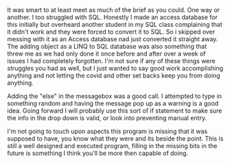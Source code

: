 It was smart to at least meet as much of the brief as you could. One way or another. I too struggled with SQL. Honestly I made an access database for this initially but overheard another student in my SQL class complaining that it didn't work and they were forced to convert it to SQL. So i skipped over messing with it as an Access database nad just converted it straight away. The adding object as a LINQ to SQL database was also something that threw me as we had only done it once before and after over a week of issues I had completely forgotten. I'm not sure if any of these things were struggles you had as well, but I just wanted to say good work accomplishing anything and not letting the covid and other set backs keep you from doing anything.

Adding the "else" in the messagebox was a good call. I attempted to type in something random and having the message pop up as a warning is a good idea. Going forward I will probably use this sort of if statement to make sure the info in the drop down is valid, or look into preventing manual entry.

I'm not going to touch upon aspects this program is missing that it was supposed to have, you know what they were and its beside the point. This is still a well designed and executed program, filling in the missing bits in the future is something I think you'll be more then capable of doing.